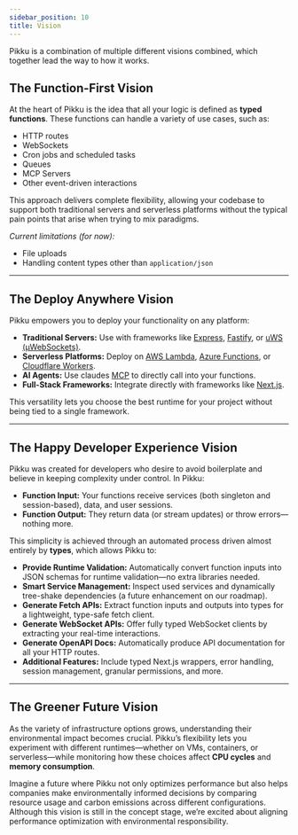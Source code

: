 ```yaml
---
sidebar_position: 10  
title: Vision
---
```


Pikku is a combination of multiple different visions combined, which together lead the way to how it works.

## The Function-First Vision

At the heart of Pikku is the idea that all your logic is defined as **typed functions**. These functions can handle a variety of use cases, such as:

- HTTP routes
- WebSockets
- Cron jobs and scheduled tasks
- Queues
- MCP Servers
- Other event-driven interactions

This approach delivers complete flexibility, allowing your codebase to support both traditional servers and serverless platforms without the typical pain points that arise when trying to mix paradigms. 

*Current limitations (for now):*

- File uploads
- Handling content types other than `application/json`

---

## The Deploy Anywhere Vision

Pikku empowers you to deploy your functionality on any platform:

- **Traditional Servers:** Use with frameworks like [Express](https://expressjs.com), [Fastify](https://www.fastify.io), or [uWS (µWebSockets)](https://github.com/uNetworking/uWebSockets.js).
- **Serverless Platforms:** Deploy on [AWS Lambda](https://aws.amazon.com/lambda), [Azure Functions](https://azure.microsoft.com/en-us/products/functions/), or [Cloudflare Workers](https://workers.cloudflare.com).
- **AI Agents:** Use claudes [MCP](https://modelcontextprotocol.io/docs/concepts/resources) to directly call into your functions.
- **Full-Stack Frameworks:** Integrate directly with frameworks like [Next.js](https://nextjs.org).

This versatility lets you choose the best runtime for your project without being tied to a single framework.

---

## The Happy Developer Experience Vision

Pikku was created for developers who desire to avoid boilerplate and believe in keeping complexity under control. In Pikku:

- **Function Input:** Your functions receive services (both singleton and session-based), data, and user sessions.
- **Function Output:** They return data (or stream updates) or throw errors—nothing more.

This simplicity is achieved through an automated process driven almost entirely by **types**, which allows Pikku to:

- **Provide Runtime Validation:** Automatically convert function inputs into JSON schemas for runtime validation—no extra libraries needed.
- **Smart Service Management:** Inspect used services and dynamically tree-shake dependencies (a future enhancement on our roadmap).
- **Generate Fetch APIs:** Extract function inputs and outputs into types for a lightweight, type-safe fetch client.
- **Generate WebSocket APIs:** Offer fully typed WebSocket clients by extracting your real-time interactions.
- **Generate OpenAPI Docs:** Automatically produce API documentation for all your HTTP routes.
- **Additional Features:** Include typed Next.js wrappers, error handling, session management, granular permissions, and more.

---

## The Greener Future Vision

As the variety of infrastructure options grows, understanding their environmental impact becomes crucial. Pikku’s flexibility lets you experiment with different runtimes—whether on VMs, containers, or serverless—while monitoring how these choices affect **CPU cycles** and **memory consumption**. 

Imagine a future where Pikku not only optimizes performance but also helps companies make environmentally informed decisions by comparing resource usage and carbon emissions across different configurations. Although this vision is still in the concept stage, we’re excited about aligning performance optimization with environmental responsibility.